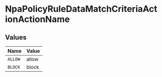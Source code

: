 # NpaPolicyRuleDataMatchCriteriaActionActionName


## Values

| Name    | Value   |
| ------- | ------- |
| `ALLOW` | allow   |
| `BLOCK` | block   |